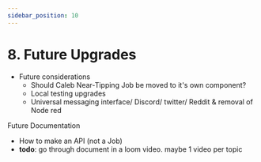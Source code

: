 ```yaml
---
sidebar_position: 10
---
```


# 8. Future Upgrades

- Future considerations
    - Should Caleb Near-Tipping Job be moved to it's own component?
    - Local testing upgrades
    - Universal messaging interface/ Discord/ twitter/ Reddit & removal of Node red
    

Future Documentation

- How to make an API (not a Job)
- **todo**: go through document in a loom video. maybe 1 video per topic